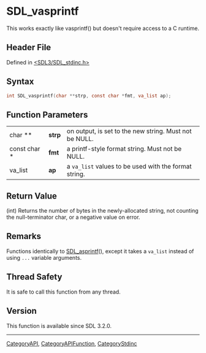 # SDL_vasprintf

This works exactly like vasprintf() but doesn't require access to a C runtime.

## Header File

Defined in [<SDL3/SDL_stdinc.h>](https://github.com/libsdl-org/SDL/blob/main/include/SDL3/SDL_stdinc.h)

## Syntax

```c
int SDL_vasprintf(char **strp, const char *fmt, va_list ap);
```

## Function Parameters

|              |          |                                                        |
| ------------ | -------- | ------------------------------------------------------ |
| char **      | **strp** | on output, is set to the new string. Must not be NULL. |
| const char * | **fmt**  | a printf-style format string. Must not be NULL.        |
| va_list      | **ap**   | a `va_list` values to be used with the format string.  |

## Return Value

(int) Returns the number of bytes in the newly-allocated string, not
counting the null-terminator char, or a negative value on error.

## Remarks

Functions identically to [SDL_asprintf](SDL_asprintf)(), except it takes a
`va_list` instead of using `...` variable arguments.

## Thread Safety

It is safe to call this function from any thread.

## Version

This function is available since SDL 3.2.0.

----
[CategoryAPI](CategoryAPI), [CategoryAPIFunction](CategoryAPIFunction), [CategoryStdinc](CategoryStdinc)

